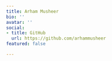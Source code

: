 ```yaml
---
title: Arham Musheer
bio: ''
avatar: ''
social:
- title: GitHub
  url: https://github.com/arhammusheer
featured: false

---
```

